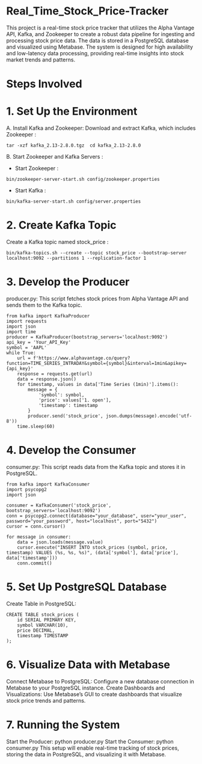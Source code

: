 # Real_Time_Stock_Price-Tracker
This project is a real-time stock price tracker that utilizes the Alpha Vantage API, Kafka, and Zookeeper to create a robust data pipeline for ingesting and processing stock price data. The data is stored in a PostgreSQL database and visualized using Metabase. The system is designed for high availability and low-latency data processing, providing real-time insights into stock market trends and patterns.


# Steps Involved
# 1. Set Up the Environment
A. Install Kafka and Zookeeper:
Download and extract Kafka, which includes Zookeeper :
`````` 
tar -xzf kafka_2.13-2.8.0.tgz  cd kafka_2.13-2.8.0
 ``````
B. Start Zookeeper and Kafka Servers : 
* Start Zookeeper :
``````
bin/zookeeper-server-start.sh config/zookeeper.properties
 ``````
* Start Kafka :
`````` 
bin/kafka-server-start.sh config/server.properties
``````

# 2. Create Kafka Topic
Create a Kafka topic named stock_price :
``````
bin/kafka-topics.sh --create --topic stock_price --bootstrap-server localhost:9092 --partitions 1 --replication-factor 1
``````

# 3. Develop the Producer
producer.py: This script fetches stock prices from Alpha Vantage API and sends them to the Kafka topic.
``````
from kafka import KafkaProducer
import requests
import json
import time
producer = KafkaProducer(bootstrap_servers='localhost:9092')
api_key = 'Your_API_Key'
symbol = 'AAPL'
while True:
    url = f'https://www.alphavantage.co/query?function=TIME_SERIES_INTRADAY&symbol={symbol}&interval=1min&apikey={api_key}'
    response = requests.get(url)
    data = response.json()
    for timestamp, values in data['Time Series (1min)'].items():
        message = {
            'symbol': symbol,
            'price': values['1. open'],
            'timestamp': timestamp
        }
        producer.send('stock_price', json.dumps(message).encode('utf-8'))
    time.sleep(60)
``````
# 4. Develop the Consumer
consumer.py: This script reads data from the Kafka topic and stores it in PostgreSQL. 
``````
from kafka import KafkaConsumer
import psycopg2
import json

consumer = KafkaConsumer('stock_price', bootstrap_servers='localhost:9092')
conn = psycopg2.connect(database="your_database", user="your_user", password="your_password", host="localhost", port="5432")
cursor = conn.cursor()

for message in consumer:
    data = json.loads(message.value)
    cursor.execute("INSERT INTO stock_prices (symbol, price, timestamp) VALUES (%s, %s, %s)", (data['symbol'], data['price'], data['timestamp']))
    conn.commit()
``````

# 5. Set Up PostgreSQL Database
Create Table in PostgreSQL: 
``````
CREATE TABLE stock_prices (
    id SERIAL PRIMARY KEY,
    symbol VARCHAR(10),
    price DECIMAL,
    timestamp TIMESTAMP
);
``````
# 6. Visualize Data with Metabase
Connect Metabase to PostgreSQL: Configure a new database connection in Metabase to your PostgreSQL instance.
Create Dashboards and Visualizations: Use Metabase’s GUI to create dashboards that visualize stock price trends and patterns.

# 7. Running the System
Start the Producer: python producer.py
Start the Consumer: python consumer.py
This setup will enable real-time tracking of stock prices, storing the data in PostgreSQL, and visualizing it with Metabase.
